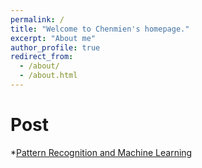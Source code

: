 ```yaml
---
permalink: /
title: "Welcome to Chenmien's homepage."
excerpt: "About me"
author_profile: true
redirect_from: 
  - /about/
  - /about.html
---
```



Post
======

*[Pattern Recognition and Machine Learning](https://chenmientan.github.io/files/ml.pdf)
